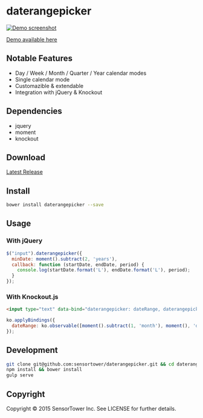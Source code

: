 # daterangepicker

[![Demo screenshot](https://sensortower.github.io/daterangepicker/images/demo.jpg)](https://sensortower.github.io/daterangepicker/)

[Demo available here](https://sensortower.github.io/daterangepicker/)

## Notable Features

* Day / Week / Month / Quarter / Year calendar modes
* Single calendar mode
* Customazible & extendable
* Integration with jQuery & Knockout

## Dependencies

* jquery
* moment
* knockout

## Download

[Latest Release](https://github.com/sensortower/daterangepicker/releases)

## Install
```bash
bower install daterangepicker --save
```
## Usage
### With jQuery
```javascript
$("input").daterangepicker({
  minDate: moment().subtract(2, 'years'),
  callback: function (startDate, endDate, period) {
    console.log(startDate.format('L'), endDate.format('L'), period);
  }
});
```
### With Knockout.js
```html
<input type="text" data-bind="daterangepicker: dateRange, daterangepickerOptions: { maxDate: moment() }"/>
```

```javascript
ko.applyBindings({
  dateRange: ko.observable([moment().subtract(1, 'month'), moment(), 'day'])
});
```

## Development

```bash
git clone git@github.com:sensortower/daterangepicker.git && cd daterangepicker
npm install && bower install
gulp serve
```


## Copyright

Copyright © 2015 SensorTower Inc. See LICENSE for further details.
